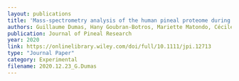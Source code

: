 ```yaml
---
layout: publications
title: 'Mass‐spectrometry analysis of the human pineal proteome during night and day and in autism'
authors: Guillaume Dumas, Hany Goubran‐Botros, Mariette Matondo, Cécile Pagan, Cyril Boulègue, Thibault Chaze, Julia Chamot‐Rooke, Erik Maronde, Thomas Bourgeron
publication: Journal of Pineal Research
year: 2020
link: https://onlinelibrary.wiley.com/doi/full/10.1111/jpi.12713
type: "Journal Paper"
category: Experimental
filename: 2020.12.23_G.Dumas
---
```

